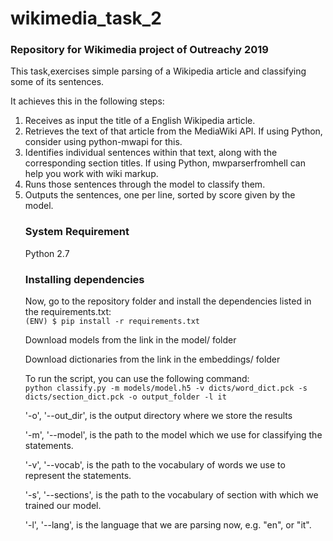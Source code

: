 <h1>wikimedia_task_2</h1>
<h3>Repository for Wikimedia project of Outreachy 2019</h3>
<p>This task,exercises simple parsing of a Wikipedia article and classifying some of its sentences.</p>
<p>It achieves this in the following steps:
  <ol>
<li>Receives as input the title of a English Wikipedia article.
<li>Retrieves the text of that article from the MediaWiki API. If using Python, consider using python-mwapi for this.
<li>Identifies individual sentences within that text, along with the corresponding section titles. If using Python, mwparserfromhell can help you work with wiki markup.
<li>Runs those sentences through the model to classify them.
<li>Outputs the sentences, one per line, sorted by score given by the model.
<h3>System Requirement</h3>
<p>Python 2.7
  <h3>Installing dependencies</h3>
<p>Now, go to the repository folder and install the dependencies listed in the requirements.txt:<br>
  <code>(ENV) $ pip install -r requirements.txt</code>
<p>Download models from the link in the model/ folder
<p>Download dictionaries from the link in the embeddings/ folder
<p>To run the script, you can use the following command:<br>
<code>python classify.py -m models/model.h5 -v dicts/word_dict.pck -s dicts/section_dict.pck -o output_folder -l it</code>

<p>'-o', '--out_dir', is the output directory where we store the results

<p>'-m', '--model', is the path to the model which we use for classifying the statements.

<p>'-v', '--vocab', is the path to the vocabulary of words we use to represent the statements.

<p>'-s', '--sections', is the path to the vocabulary of section with which we trained our model.

<p>'-l', '--lang', is the language that we are parsing now, e.g. "en", or "it".

